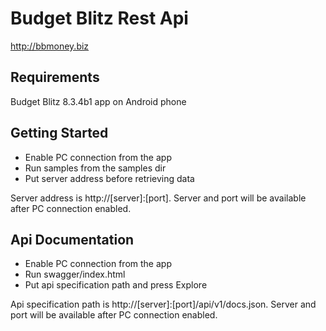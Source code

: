 # Budget Blitz Rest Api

http://bbmoney.biz

## Requirements

Budget Blitz 8.3.4b1 app on Android phone

## Getting Started

- Enable PC connection from the app
- Run samples from the samples dir
- Put server address before retrieving data

Server address is http://[server]:[port]. Server and port will be available after PC connection enabled.

## Api Documentation

- Enable PC connection from the app
- Run swagger/index.html
- Put api specification path and press Explore

Api specification path is http://[server]:[port]/api/v1/docs.json. Server and port will be available after PC connection enabled.
